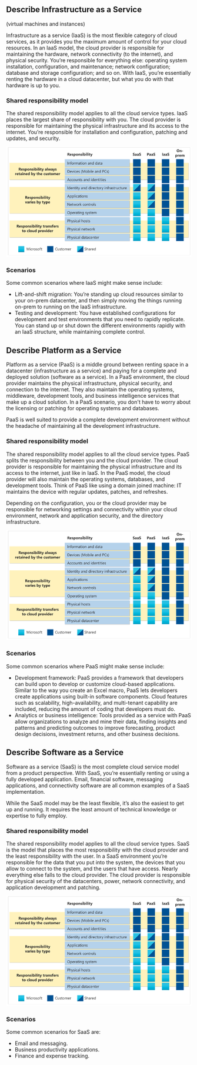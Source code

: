## Describe Infrastructure as a Service
(virtual machines and instances)

Infrastructure as a service (IaaS) is the most flexible category of cloud services, as it provides you the maximum amount of control for your cloud resources. In an IaaS model, the cloud provider is responsible for maintaining the hardware, network connectivity (to the internet), and physical security. You’re responsible for everything else: operating system installation, configuration, and maintenance; network configuration; database and storage configuration; and so on. With IaaS, you’re essentially renting the hardware in a cloud datacenter, but what you do with that hardware is up to you.

### Shared responsibility model
The shared responsibility model applies to all the cloud service types. IaaS places the largest share of responsibility with you. The cloud provider is responsible for maintaining the physical infrastructure and its access to the internet. You’re responsible for installation and configuration, patching and updates, and security.

![image info](./img/shared-responsibility-model.png)

### Scenarios
Some common scenarios where IaaS might make sense include:

- Lift-and-shift migration: You’re standing up cloud resources similar to your on-prem datacenter, and then simply moving the things running on-prem to running on the IaaS infrastructure.
- Testing and development: You have established configurations for development and test environments that you need to rapidly replicate. You can stand up or shut down the different environments rapidly with an IaaS structure, while maintaining complete control.

## Describe Platform as a Service
Platform as a service (PaaS) is a middle ground between renting space in a datacenter (infrastructure as a service) and paying for a complete and deployed solution (software as a service). In a PaaS environment, the cloud provider maintains the physical infrastructure, physical security, and connection to the internet. They also maintain the operating systems, middleware, development tools, and business intelligence services that make up a cloud solution. In a PaaS scenario, you don't have to worry about the licensing or patching for operating systems and databases.

PaaS is well suited to provide a complete development environment without the headache of maintaining all the development infrastructure.

### Shared responsibility model
The shared responsibility model applies to all the cloud service types. PaaS splits the responsibility between you and the cloud provider. The cloud provider is responsible for maintaining the physical infrastructure and its access to the internet, just like in IaaS. In the PaaS model, the cloud provider will also maintain the operating systems, databases, and development tools. Think of PaaS like using a domain joined machine: IT maintains the device with regular updates, patches, and refreshes.

Depending on the configuration, you or the cloud provider may be responsible for networking settings and connectivity within your cloud environment, network and application security, and the directory infrastructure.

![image info](./img/shared-responsibility-model.png)


### Scenarios
Some common scenarios where PaaS might make sense include:

- Development framework: PaaS provides a framework that developers can build upon to develop or customize cloud-based applications. Similar to the way you create an Excel macro, PaaS lets developers create applications using built-in software components. Cloud features such as scalability, high-availability, and multi-tenant capability are included, reducing the amount of coding that developers must do.
- Analytics or business intelligence: Tools provided as a service with PaaS allow organizations to analyze and mine their data, finding insights and patterns and predicting outcomes to improve forecasting, product design decisions, investment returns, and other business decisions.

## Describe Software as a Service
Software as a service (SaaS) is the most complete cloud service model from a product perspective. With SaaS, you’re essentially renting or using a fully developed application. Email, financial software, messaging applications, and connectivity software are all common examples of a SaaS implementation.

While the SaaS model may be the least flexible, it’s also the easiest to get up and running. It requires the least amount of technical knowledge or expertise to fully employ.

### Shared responsibility model
The shared responsibility model applies to all the cloud service types. SaaS is the model that places the most responsibility with the cloud provider and the least responsibility with the user. In a SaaS environment you’re responsible for the data that you put into the system, the devices that you allow to connect to the system, and the users that have access. Nearly everything else falls to the cloud provider. The cloud provider is responsible for physical security of the datacenters, power, network connectivity, and application development and patching.

![image info](./img/shared-responsibility-model.png)

### Scenarios
Some common scenarios for SaaS are:

- Email and messaging.
- Business productivity applications.
- Finance and expense tracking.

